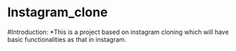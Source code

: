 # Instagram_clone

#Introduction:
 *This is a project based on instagram cloning which will have basic functionalities as that in instagram.
